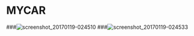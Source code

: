 # MYCAR

###![screenshot_20170119-024510](https://cloud.githubusercontent.com/assets/22856303/26381387/b5b3b200-4024-11e7-913d-20739c7fa8f1.png)
###![screenshot_20170119-024533](https://cloud.githubusercontent.com/assets/22856303/26381478/6d395f1a-4025-11e7-85ff-65ba106991f3.png)
